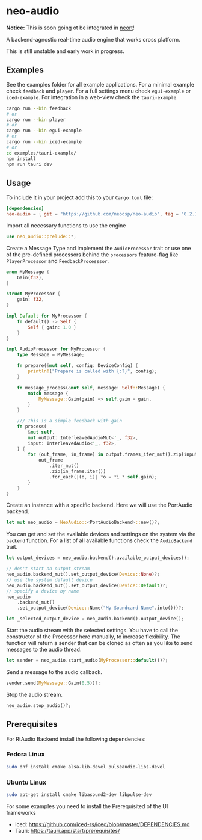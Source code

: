 # neo-audio

**Notice:** This is soon going ot be integrated in [neort](www.github.com/neodsp/neort)!

A backend-agnostic real-time audio engine that works cross platform.

This is still unstable and early work in progress.

## Examples

See the examples folder for all example applications.
For a minimal example check `feedback` and `player`.
For a full settings menu check `egui-example` or `iced-example`.
For integration in a web-view check the `tauri-example`.

```bash
cargo run --bin feedback
# or
cargo run --bin player
# or
cargo run --bin egui-example
# or
cargo run --bin iced-example
# or
cd examples/tauri-example/
npm install
npm run tauri dev
```

## Usage

To include it in your project add this to your `Cargo.toml` file:

```toml
[dependencies]
neo-audio = { git = "https://github.com/neodsp/neo-audio", tag = "0.2.1" }
```

Import all necessary functions to use the engine

```Rust
use neo_audio::prelude::*;
```

Create a Message Type and implement the `AudioProcessor` trait or use one of the pre-defined processors behind the `processors` feature-flag like `PlayerProcessor` and `FeedbackProcesssor`.

```Rust
enum MyMessage {
    Gain(f32),
}

struct MyProcessor {
    gain: f32,
}

impl Default for MyProcessor {
    fn default() -> Self {
        Self { gain: 1.0 }
    }
}

impl AudioProcessor for MyProcessor {
    type Message = MyMessage;

    fn prepare(&mut self, config: DeviceConfig) {
        println!("Prepare is called with {:?}", config);
    }

    fn message_process(&mut self, message: Self::Message) {
        match message {
            MyMessage::Gain(gain) => self.gain = gain,
        }
    }

    /// This is a simple feedback with gain
    fn process(
        &mut self,
        mut output: InterleavedAudioMut<'_, f32>,
        input: InterleavedAudio<'_, f32>,
    ) {
        for (out_frame, in_frame) in output.frames_iter_mut().zip(input.frames_iter()) {
            out_frame
                .iter_mut()
                .zip(in_frame.iter())
                .for_each(|(o, i)| *o = *i * self.gain);
        }
    }
}
```

Create an instance with a specific backend. Here we will use the PortAudio backend.

```Rust
let mut neo_audio = NeoAudio::<PortAudioBackend>::new()?;
```

You can get and set the available devices and settings on the system via the `backend` function.
For a list of all available functions check the `AudioBackend` trait.

```Rust
let output_devices = neo_audio.backend().available_output_devices();

// don't start an output stream
neo_audio.backend_mut().set_output_device(Device::None)?;
// use the system default device
neo_audio.backend_mut().set_output_device(Device::Default)?;
// specify a device by name
neo_audio
    .backend_mut()
    .set_output_device(Device::Name("My Soundcard Name".into()))?;

let _selected_output_device = neo_audio.backend().output_device();
```

Start the audio stream with the selected settings. You have to call the constructor of the Processor here manually, to increase flexibility.
The function will return a sender that can be cloned as often as you like to send messages to the audio thread.

```Rust
let sender = neo_audio.start_audio(MyProcessor::default())?;
```

Send a message to the audio callback.

```Rust
sender.send(MyMessage::Gain(0.5))?;
```

Stop the audio stream.

```Rust
neo_audio.stop_audio()?;
```

## Prerequisites

For RtAudio Backend install the following dependencies:

### Fedora Linux

```bash
sudo dnf install cmake alsa-lib-devel pulseaudio-libs-devel
```

### Ubuntu Linux

```bash
sudo apt-get install cmake libasound2-dev libpulse-dev
```
For some examples you need to install the Prerequisited of the UI frameworks

- iced: https://github.com/iced-rs/iced/blob/master/DEPENDENCIES.md
- Tauri: https://tauri.app/start/prerequisites/
